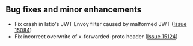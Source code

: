 ## Bug fixes and minor enhancements

- Fix crash in Istio's JWT Envoy filter caused by malformed JWT ([Issue 15084](https://github.com/istio/istio/issues/15084))
- Fix incorrect overwrite of x-forwarded-proto header ([Issue 15124](https://github.com/istio/istio/issues/15124))
